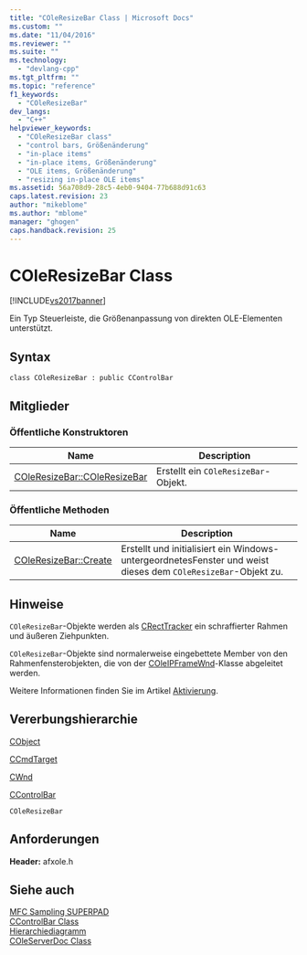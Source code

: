 ```yaml
---
title: "COleResizeBar Class | Microsoft Docs"
ms.custom: ""
ms.date: "11/04/2016"
ms.reviewer: ""
ms.suite: ""
ms.technology: 
  - "devlang-cpp"
ms.tgt_pltfrm: ""
ms.topic: "reference"
f1_keywords: 
  - "COleResizeBar"
dev_langs: 
  - "C++"
helpviewer_keywords: 
  - "COleResizeBar class"
  - "control bars, Größenänderung"
  - "in-place items"
  - "in-place items, Größenänderung"
  - "OLE items, Größenänderung"
  - "resizing in-place OLE items"
ms.assetid: 56a708d9-28c5-4eb0-9404-77b688d91c63
caps.latest.revision: 23
author: "mikeblome"
ms.author: "mblome"
manager: "ghogen"
caps.handback.revision: 25
---
```

# COleResizeBar Class
[!INCLUDE[vs2017banner](../../assembler/inline/includes/vs2017banner.md)]

Ein Typ Steuerleiste, die Größenanpassung von direkten OLE\-Elementen unterstützt.  
  
## Syntax  
  
```  
class COleResizeBar : public CControlBar  
```  
  
## Mitglieder  
  
### Öffentliche Konstruktoren  
  
|Name|Description|  
|----------|-----------------|  
|[COleResizeBar::COleResizeBar](../Topic/COleResizeBar::COleResizeBar.md)|Erstellt ein `COleResizeBar`\-Objekt.|  
  
### Öffentliche Methoden  
  
|Name|Description|  
|----------|-----------------|  
|[COleResizeBar::Create](../Topic/COleResizeBar::Create.md)|Erstellt und initialisiert ein Windows\-untergeordnetesFenster und weist dieses dem `COleResizeBar`\-Objekt zu.|  
  
## Hinweise  
 `COleResizeBar`\-Objekte werden als [CRectTracker](../../mfc/reference/crecttracker-class.md) ein schraffierter Rahmen und äußeren Ziehpunkten.  
  
 `COleResizeBar`\-Objekte sind normalerweise eingebettete Member von den Rahmenfensterobjekten, die von der [COleIPFrameWnd](../../mfc/reference/coleipframewnd-class.md)\-Klasse abgeleitet werden.  
  
 Weitere Informationen finden Sie im Artikel [Aktivierung](../../mfc/activation-cpp.md).  
  
## Vererbungshierarchie  
 [CObject](../../mfc/reference/cobject-class.md)  
  
 [CCmdTarget](../../mfc/reference/ccmdtarget-class.md)  
  
 [CWnd](../../mfc/reference/cwnd-class.md)  
  
 [CControlBar](../../mfc/reference/ccontrolbar-class.md)  
  
 `COleResizeBar`  
  
## Anforderungen  
 **Header:**  afxole.h  
  
## Siehe auch  
 [MFC Sampling SUPERPAD](../../top/visual-cpp-samples.md)   
 [CControlBar Class](../../mfc/reference/ccontrolbar-class.md)   
 [Hierarchiediagramm](../../mfc/hierarchy-chart.md)   
 [COleServerDoc Class](../../mfc/reference/coleserverdoc-class.md)